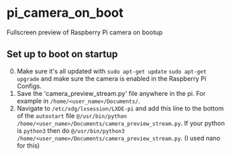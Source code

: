 # pi_camera_on_boot
Fullscreen preview of Raspberry Pi camera on bootup

## Set up to boot on startup
0. Make sure it's all updated with
   `sudo apt-get update`
   `sudo apt-get upgrade`
   and make sure the camera is enabled in the Raspberry Pi Configs.
1. Save the 'camera_preview_stream.py' file anywhere in the pi. For example in `/home/<user_name>/Documents/`.
2. Navigate to `/etc/xdg/lxsession/LXDE-pi` and add this line to the bottom of the `autostart` file `@/usr/bin/python /home/<user_name>/Documents/camera_preview_stream.py`. If your python is `python3` then do `@/usr/bin/python3 /home/<user_name>/Documents/camera_preview_stream.py`. (I used nano for this)
